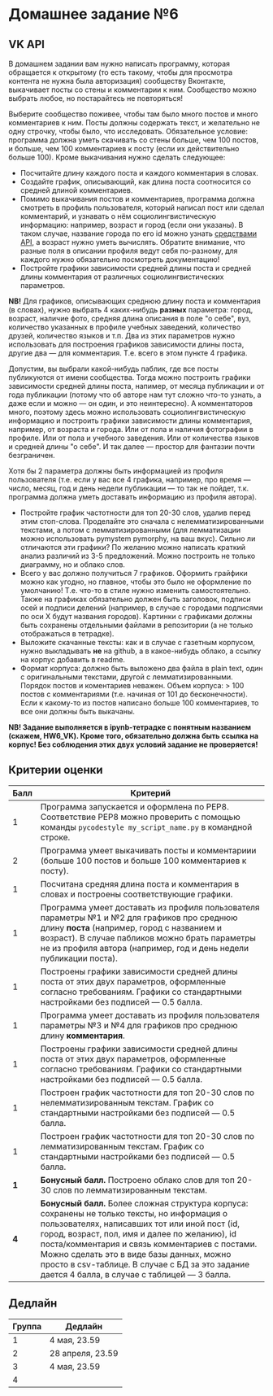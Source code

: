 # Домашнее задание №6
## VK API

В домашнем задании вам нужно написать программу, которая обращается к открытому (то есть такому, чтобы для просмотра контента не нужна была авторизация) сообществу Вконтакте, выкачивает посты со стены и комментарии к ним. Сообщество можно выбрать любое, но постарайтесь не повторяться!

Выберите сообщество поживее, чтобы там было много постов и много комментариев к ним. Посты должны содержать текст, и желательно не одну строчку, чтобы было, что исследовать. Обязательное условие: программа должна уметь скачивать со стены больше, чем 100 постов, и больше, чем 100 комментариев к посту (если их действительно больше 100). Кроме выкачивания нужно сделать следующее:

* Посчитайте длину каждого поста и каждого комментария в словах. 
* Создайте график, описывающий, как длина поста соотносится со средней длиной комментариев. 
* Помимо выкачивания постов и комментариев, программа должна смотреть в профиль пользователя, который написал пост или сделал комментарий, и узнавать о нём социолингвистическую информацию: например, возраст и город (если они указаны). В таком случае, название города по его id можно узнать [средствами API](https://vk.com/dev/database.getCitiesById), а возраст нужно уметь вычислять. Обратите внимание, что разные поля в описании профиля ведут себя по-разному, для каждого нужно обязательно посмотреть документацию!
* Постройте графики зависимости средней длины поста и средней длины комментария от различных социолингвистических параметров.

**NB!** Для графиков, описывающих среднюю длину поста и комментария (в словах), нужно выбрать 4 каких-нибудь **разных** параметра: город, возраст, наличие фото, средняя длина описания в поле "о себе", вуз, количество указанных в профиле учебных заведений, количество друзей, количество языков и т.п. Два из этих параметров нужно использовать для построения графиков зависимости длины поста, другие два — для комментария. Т.е. всего в этом пункте 4 графика.

Допустим, вы выбрали какой-нибудь паблик, где все посты публикуются от имени сообщества. Тогда можно построить графики зависимости средней длины поста, напимер, от месяца публикации и от года публикации (потому что об авторе нам тут сложно что-то узнать, а даже если и можно — он один, и это неинтересно). А комментаторов много, поэтому здесь можно использовать социолингвистическую информацию и построить графики зависимости длины комментария, например, от возраста и города. Или от пола и наличия фотографии в профиле. Или от пола и учебного заведения. Или от количества языков и средней длины "о себе". И так далее — простор для фантазии почти безграничен.

Хотя бы 2 параметра должны быть информацией из профиля пользователя (т.е. если у вас все 4 графика, например, про время — число, месяц, год и день недели публикации — то так не пойдет, т.к. программа должна уметь доставать информацию из профиля автора).

* Постройте график частотности для топ 20-30 слов, удалив перед этим стоп-слова. Проделайте это сначала с нелемматизированными текстами, а потом с лемматизированными (для лемматизации можно использовать pymystem pymorphy, на ваш вкус). Сильно ли отличаются эти графики? По желанию можно написать краткий анализ различий из 3-5 предложений. Можно построить не только диаграмму, но и облако слов.
* Всего у вас должно получиться 7 графиков. Оформить грайфики можно как угодно, но главное, чтобы это было не оформление по умолчанию! Т.е. что-то в стиле нужно изменить самостоятельно. Также на графиках обязательно должен быть заголовок, подписи осей и подписи делений (например, в случае с городами подписями по оси Х будут названия городов). Картинки с графиками должны быть сохранены отдельными файлами в репозитории (а не только отображаться в тетрадке).
* Выложите скачанные тексты: как и в случае с газетным корпусом, нужно выкладывать **не** на github, а в какое-нибудь облако, а ссылку на корпус добавить в readme.
* Формат корпуса: должно быть выложено два файла в plain text, один с оригинальными текстами, другой с лемматизированными. Порядок постов и коментариев неважен. Объем корпуса: > 100 постов с комментариями (т.е. начиная от 101 до бесконечности). Если к какому-то из постов написано больше 100 комментариев, то все они должны быть выкачаны.

**NB! Задание выполняется в ipynb-тетрадке с понятным названием (скажем, HW6_VK). Кроме того, обязательно должна быть ссылка на корпус! Без соблюдения этих двух условий задание не проверяется!**

## Критерии оценки

|Балл|Критерий|
|----|--------|
|1|Программа запускается и оформлена по PEP8. Соответствие PEP8 можно проверить с помощью команды `pycodestyle my_script_name.py` в командной строке.|
|2|Программа умеет выкачивать посты и комментариии (больше 100 постов и больше 100 комментариев к посту).|
|1|Посчитана средняя длина поста и комментария в словах и построены соответствующие графики.|
|1|Программа умеет доставать из профиля пользователя параметры №1 и №2 для графиков про среднюю длину **поста** (например, город с названием и возраст). В случае пабликов можно брать параметры не из профиля автора (например, год и день недели публикации поста).|
|1|Построены графики зависимости средней длины поста от этих двух параметров, оформленные согласно требованиям. Графики со стандартными настройками без подписей — 0.5 балла.|
|1|Программа умеет доставать из профиля пользователя параметры №3 и №4 для графиков про среднюю длину **комментария**.|
|1|Построены графики зависимости средней длины поста от этих двух параметров, оформленные согласно требованиям. Графики со стандартными настройками без подписей — 0.5 балла.|
|1|Построен график частотности для топ 20-30 слов по нелемматизированным текстам. График со стандартными настройками без подписей — 0.5 балла.|
|1|Построен график частотности для топ 20-30 слов по лемматизированным текстам. График со стандартными настройками без подписей — 0.5 балла.|
|**1**|**Бонусный балл.** Построено облако слов для топ 20-30 слов по лемматизированным текстам.|
|**4**|**Бонусный балл.** Более сложная структура корпуса: сохранены не только тексты, но информация о пользователях, написавших тот или иной пост (id, город, возраст, пол,  имя и далее по желанию), id поста/комментария и связь комментариев с постами. Можно сделать это в виде базы данных, можно просто в csv-таблице. В случае с БД за это задание дается 4 балла, в случае с таблицей — 3 балла.|

## Дедлайн

|Группа|Дедлайн|
|----|--------|
|1|4 мая, 23.59|
|2|28 апреля, 23.59|
|3|4 мая, 23.59|
|4||
